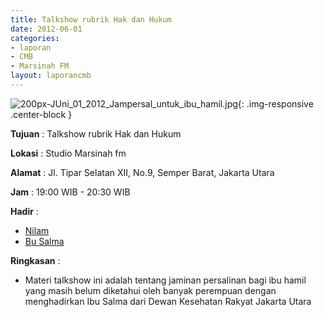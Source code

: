 ```yaml
---
title: Talkshow rubrik Hak dan Hukum
date: 2012-06-01
categories:
- laporan
- CMB
- Marsinah FM
layout: laporancmb
---
```


![200px-JUni_01_2012_Jampersal_untuk_ibu_hamil.jpg](/uploads/200px-JUni_01_2012_Jampersal_untuk_ibu_hamil.jpg){: .img-responsive .center-block }


**Tujuan** : Talkshow rubrik Hak dan Hukum  

**Lokasi** : Studio Marsinah fm

**Alamat** : Jl. Tipar Selatan XII, No.9, Semper Barat, Jakarta Utara

**Jam** : 19:00 WIB - 20:30 WIB

**Hadir** : 
* [Nilam](http://wiki.ciptamedia.org/wiki/Nilam)
* [Bu Salma](http://wiki.ciptamedia.org/wiki/Bu_Salma)

**Ringkasan** : 
* Materi talkshow ini adalah tentang jaminan persalinan bagi ibu hamil yang masih belum diketahui oleh banyak perempuan dengan menghadirkan Ibu Salma dari Dewan Kesehatan Rakyat Jakarta Utara
